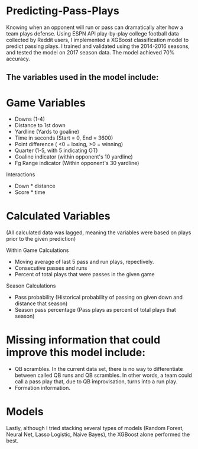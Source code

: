 # Predicting-Pass-Plays
Knowing when an opponent will run or pass can dramatically alter how a team plays defense. Using ESPN API play-by-play college football data collected by Reddit users, I implemented a XGBoost classification model to predict passing plays. I trained and validated using the 2014-2016 seasons, and tested the model on 2017 season data. The model achieved 70% accuracy. 

## The variables used in the model include:

# Game Variables
- Downs (1-4)
- Distance to 1st down
- Yardline (Yards to goaline)
- Time in seconds (Start = 0, End = 3600)
- Point difference ( <0 = losing, >0 = winning)
- Quarter (1-5, with 5 indicating OT)
- Goaline indicator (within opponent's 10 yardline)
- Fg Range indicator (Within opponent's 30 yardline)

Interactions
- Down * distance
- Score * time

# Calculated Variables 
(All calculated data was lagged, meaning the variables were based on plays prior to the given prediction) 

Within Game Calculations
- Moving average of last 5 pass and run plays, repectively. 
- Consecutive passes and runs
- Percent of total plays that were passes in the given game

Season Calculations
- Pass probability (Historical probability of passing on given down and distance that season)
- Season pass percentage (Pass plays as percent of total plays that season)

# Missing information that could improve this model include:
- QB scrambles. In the current data set, there is no way to differentiate between called QB runs and QB scrambles. In other words, a team could call a pass play that, due to QB improvisation, turns into a run play.  
- Formation information.

# Models
Lastly, although I tried stacking several types of models (Random Forest, Neural Net, Lasso Logistic, Naive Bayes), the XGBoost alone  performed the best. 
